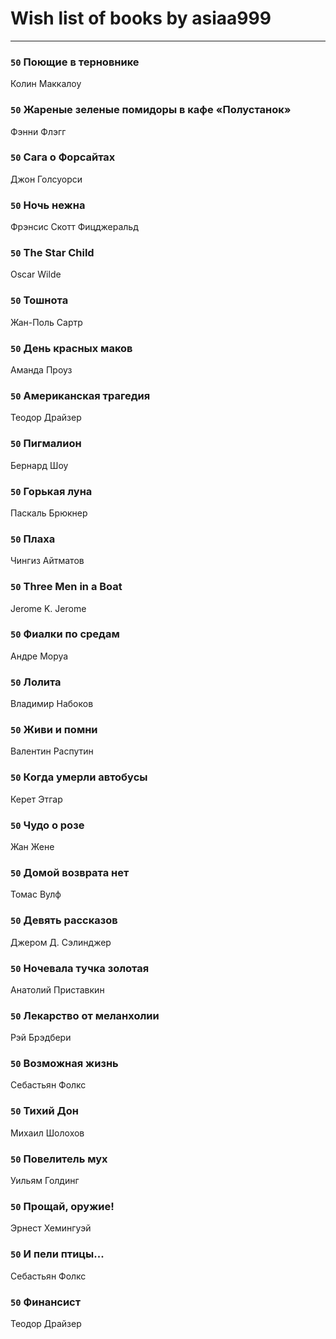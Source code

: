 # Wish list of books by asiaa999
---

### `50` Поющие в терновнике
Колин Маккалоу

### `50` Жареные зеленые помидоры в кафе «Полустанок»
Фэнни Флэгг

### `50` Сага о Форсайтах
Джон Голсуорси

### `50` Ночь нежна
Фрэнсис Скотт Фицджеральд

### `50` The Star Child
Oscar Wilde

### `50` Тошнота
Жан-Поль Сартр

### `50` День красных маков
Аманда Проуз

### `50` Американская трагедия
Теодор Драйзер

### `50` Пигмалион
Бернард Шоу

### `50` Горькая луна
Паскаль Брюкнер

### `50` Плаха
Чингиз Айтматов

### `50` Three Men in a Boat
Jerome K. Jerome

### `50` Фиалки по средам
Андре Моруа

### `50` Лолита
Владимир Набоков

### `50` Живи и помни
Валентин  Распутин

### `50` Когда умерли автобусы
Керет Этгар

### `50` Чудо о розе
Жан Жене

### `50` Домой возврата нет
Томас Вулф

### `50` Девять рассказов
Джером Д. Сэлинджер

### `50` Ночевала тучка золотая
Анатолий Приставкин

### `50` Лекарство от меланхолии
Рэй Брэдбери

### `50` Возможная жизнь
Себастьян Фолкс

### `50` Тихий Дон
Михаил Шолохов

### `50` Повелитель мух
Уильям Голдинг

### `50` Прощай, оружие!
Эрнест Хемингуэй

### `50` И пели птицы...
Себастьян Фолкс

### `50` Финансист
Теодор Драйзер

